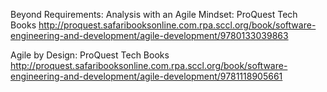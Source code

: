 
Beyond Requirements: Analysis with an Agile Mindset: ProQuest Tech Books
 http://proquest.safaribooksonline.com.rpa.sccl.org/book/software-engineering-and-development/agile-development/9780133039863


Agile by Design: ProQuest Tech Books
 http://proquest.safaribooksonline.com.rpa.sccl.org/book/software-engineering-and-development/agile-development/9781118905661


